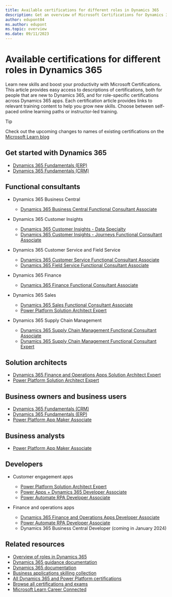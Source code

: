 ```yaml
---
title: Available certifications for different roles in Dynamics 365
description: Get an overview of Microsoft Certifications for Dynamics 365-specific roles across customer engagement, finance, operations, and Power Platform.
author: edupont04
ms.author: edupont
ms.topic: overview
ms.date: 09/11/2023
---
```


# Available certifications for different roles in Dynamics 365

Learn new skills and boost your productivity with Microsoft Certifications. This article provides easy access to descriptions of certifications, both for people that are new to Dynamics 365, and for role-specific certifications across Dynamics 365 apps. Each certification article provides links to relevant training content to help you grow new skills. Choose between self-paced online learning paths or instructor-led training.  

> [!TIP]
> Check out the upcoming changes to names of existing certifications on the [Microsoft Learn blog](https://techcommunity.microsoft.com/t5/microsoft-learn-blog/microsoft-learn-updates-to-our-business-applications-training/ba-p/3768924)

## Get started with Dynamics 365

- [Dynamics 365 Fundamentals (ERP)](/certifications/d365-fundamentals-finance-and-operations-apps-erp/)  
- [Dynamics 365 Fundamentals (CRM)](/certifications/d365-fundamentals-customer-engagement-apps-crm/)  

## Functional consultants

- Dynamics 365 Business Central

  - [Dynamics 365 Business Central Functional Consultant Associate](/certifications/d365-business-central-functional-consultant-associate/)

- Dynamics 365 Customer Insights

  - [Dynamics 365 Customer Insights - Data Specialty](/certifications/customer-data-platform-specialty/)  
  - [Dynamics 365 Customer Insights - Journeys Functional Consultant Associate](/certifications/d365-functional-consultant-marketing/)  

- Dynamics 365 Customer Service and Field Service

  - [Dynamics 365 Customer Service Functional Consultant Associate](/certifications/d365-functional-consultant-customer-service/)   
  - [Dynamics 365 Field Service Functional Consultant Associate](/certifications/d365-functional-consultant-field-service/)
 
- Dynamics 365 Finance

  - [Dynamics 365 Finance Functional Consultant Associate](/certifications/d365-functional-consultant-financials/)  

- Dynamics 365 Sales

  - [Dynamics 365 Sales Functional Consultant Associate](/certifications/d365-functional-consultant-sales/)
  - [Power Platform Solution Architect Expert](/certifications/power-platform-solution-architect-expert/)  
  
- Dynamics 365 Supply Chain Management

  - [Dynamics 365 Supply Chain Management Functional Consultant Associate](/certifications/d365-functional-consultant-supply-chain-management/)  
  - [Dynamics 365 Supply Chain Management Functional Consultant Expert](/certifications/d365-supply-chain-management-functional-consultant-expert/)  


## Solution architects

- [Dynamics 365 Finance and Operations Apps Solution Architect Expert](/certifications/power-platform-solution-architect-expert/)  
- [Power Platform Solution Architect Expert](/certifications/power-platform-solution-architect-expert/)  

## Business owners and business users  

- [Dynamics 365 Fundamentals (CRM)](/certifications/d365-fundamentals-customer-engagement-apps-crm/)  
- [Dynamics 365 Fundamentals (ERP)](/certifications/d365-fundamentals-finance-and-operations-apps-erp/)  
- [Power Platform App Maker Associate](/certifications/power-platform-app-maker/)  

## Business analysts

- [Power Platform App Maker Associate](/certifications/power-platform-app-maker/)  

## Developers

- Customer engagement apps

  - [Power Platform Solution Architect Expert](/certifications/power-platform-solution-architect-expert/)  
  - [Power Apps + Dynamics 365 Developer Associate](/certifications/power-apps-and-d365-developer-associate/)  
  - [Power Automate RPA Developer Associate](/certifications/power-automate-rpa-developer-associate)  

- Finance and operations apps

  - [Dynamics 365 Finance and Operations Apps Developer Associate](/certifications/d365-finance-and-operations-apps-developer-associate/)  
  - [Power Automate RPA Developer Associate](/certifications/power-automate-rpa-developer-associate)  
  - Dynamics 365 Business Central Developer (coming in January 2024)  

## Related resources

- [Overview of roles in Dynamics 365](overview.md)  
- [Dynamics 365 guidance documentation](../index.yml)  
- [Dynamics 365 documentation](/dynamics365/index)  
- [Business applications skilling collection](/users/clairenielsen-5564/collections/ee0kf50j226dpk)  
- [All Dynamics 365 and Power Platform certifications](/certifications/browse/?expanded=dynamics-365%2Cpower-platform&products=dynamics-365%2Cpower-platform&resource_type=certification)  
- [Browse all certifications and exams](/certifications/browse/?)  
- [Microsoft Learn Career Connected](/training/career-paths/career-connected)  
